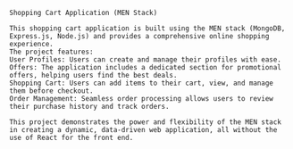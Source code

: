     Shopping Cart Application (MEN Stack) 

    This shopping cart application is built using the MEN stack (MongoDB, Express.js, Node.js) and provides a comprehensive online shopping experience.
    The project features:
    User Profiles: Users can create and manage their profiles with ease.
    Offers: The application includes a dedicated section for promotional offers, helping users find the best deals.
    Shopping Cart: Users can add items to their cart, view, and manage them before checkout.
    Order Management: Seamless order processing allows users to review their purchase history and track orders.
    
    This project demonstrates the power and flexibility of the MEN stack in creating a dynamic, data-driven web application, all without the use of React for the front end.